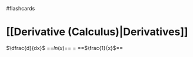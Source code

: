 #flashcards

# [[Derivative (Calculus)|Derivatives]]

$\dfrac{d}{dx}$ ==$ln(x)$== $=$ ==$\frac{1}{x}$==
<!--SR:!2022-03-13,30,250!2022-05-07,75,290-->
